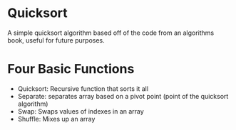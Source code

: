 # Quicksort
A simple quicksort algorithm based off of the code from an algorithms book, useful for future purposes. 

# Four Basic Functions
- Quicksort: Recursive function that sorts it all
- Separate: separates array based on a pivot point (point of the quicksort algorithm)
- Swap: Swaps values of indexes in an array
- Shuffle: Mixes up an array

